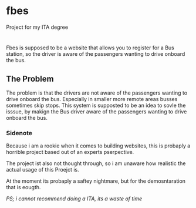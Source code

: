 # fbes
Project for my ITA degree

# 
Fbes is supposed to be a website that allows you to register for a Bus station, so the driver is aware of the passengers wanting to drive onboard the bus.

## The Problem
The problem is that the drivers are not aware of the passengers wanting to drive onboard the bus. Especially in smaller more remote areas busses sometimes skip stops.
This system is supposted to be an idea to sovle the isssue, by makign the Bus driver aware of the passengers wanting to drive onboard the bus.

### Sidenote
Because i am a rookie when it comes to building websites, this is probaply a horrible project based out of an experts pserpective.

The project ist also not thought through, so i am unaware how realistic the actual usage of this Proejct is.

At the moment its probaply a saftey nightmare, but for the demosntaration that is eougth.


_PS; i cannot recommend doing a ITA, its a waste of time_